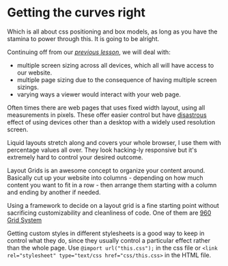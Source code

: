 # Getting the curves right

Which is all about css positioning and box models, as long as you have the stamina to power through this. It is going to be alright.

Continuing off from our [*previous lesson*](https://abukhalil95.github.io/reading-notes/class-08), we will deal with:
* multiple screen sizing across all devices, which all will have access to our website.
* multiple page sizing due to the consequence of having multiple screen sizings.
* varying ways a viewer would interact with your web page.

Often times there are web pages that uses fixed width layout, using all measurements in pixels. These offer easier control but have [disastrous](https://vanseodesign.com/css/css-layout-patterns-part-1/) effect of using devices other than a desktop with a widely used resolution screen.

Liquid layouts stretch along and covers your whole browser, I use them with percentage values all over. They look hacking-ly responsive but it's extremely hard to control your desired outcome.

Layout Grids is an awesome concept to organize your content around. Basically cut up your website into columns - depending on how much content you want to fit in a row - then arrange them starting with a column and ending by another if needed.

Using a framework to decide on a layout grid is a fine starting point without sacrificing customizability and cleanliness of code. One of them are [960 Grid System](http://www.960.gs)

Getting custom styles in different stylesheets is a good way to keep in control what they do, since they usually control a particular effect rather than the whole page. Use `@import url("this.css");` in the css file or `<link rel="stylesheet" type="text/css href="css/this.css>` in the HTML file.